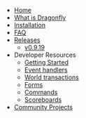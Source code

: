 * [Home](https://github.com/df-mc/dragonfly/wiki)
* [What is Dragonfly](https://github.com/df-mc/dragonfly/wiki/What-is-Dragonfly)
* [Installation](https://github.com/df-mc/dragonfly/wiki/Installation)
* [FAQ](https://github.com/df-mc/dragonfly/wiki/Frequently-Asked-Questions-(FAQ))
* [Releases](https://github.com/df-mc/dragonfly/wiki/Releases)
    - [v0.9.19](https://github.com/df-mc/dragonfly/wiki/changelogs/Changelog-v0.9.19.md)
* Developer Resources
    - [Getting Started](https://github.com/df-mc/dragonfly/wiki/dev/Getting-Started)
    - [Event handlers](https://github.com/df-mc/dragonfly/wiki/dev/Event-Handlers)
    - [World transactions](https://github.com/df-mc/dragonfly/wiki/dev/World-Transactions.md)
    - [Forms](https://github.com/df-mc/dragonfly/wiki/dev/Forms)
    - [Commands](https://github.com/df-mc/dragonfly/wiki/dev/Commands)
    - [Scoreboards](https://github.com/df-mc/dragonfly/wiki/dev/Scoreboards)
* [Community Projects](https://github.com/df-mc/dragonfly/wiki/Community-Projects)